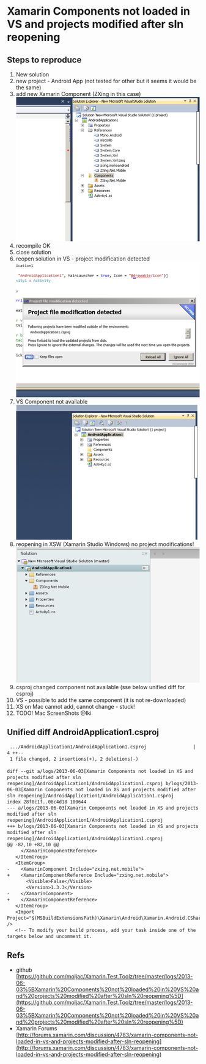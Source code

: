 # Xamarin Components not loaded in VS and projects modified after sln reopening #


## Steps to reproduce ##

1.	New solution
1.	new project - Android App (not tested for other but it seems it would be the same)    
1.	add new Xamarin Component (ZXing in this case)    
	![Component added in VS](./screenshots/xamarin-component-vs-added-CropperCapture[23].png)   
1.	recompile OK
1. 	close solution
1.	reopen solution in VS - project modification detected   
	![Project modification - reloading](./screenshots/xamarin-component-vs-solution-reopened-CropperCapture[24].png)
1.	VS Component not available	  
	![Project modification - reloading](./screenshots/xamarin-component-vs-not-available-CropperCapture[25].png)   	
1.  reopening in XSW (Xamarin Studio Windows) no project modifications!   
	![Project modification - reloading](./screenshots/xamarin-component-xs-solution-reopened-CropperCapture[23].png)   
1.	csproj changed component not available (sse below unified diff for csproj)    
1.	VS - possible to add the same component (it is not re-downloaded)
1.	XS on Mac cannot add, cannot change - stuck!
1.	TODO! Mac ScreenShots @Iki

	


## Unified diff AndroidApplication1.csproj ##

	 .../AndroidApplication1/AndroidApplication1.csproj                 |    4 ++--
	 1 file changed, 2 insertions(+), 2 deletions(-)

	diff --git a/logs/2013-06-03[Xamarin Components not loaded in XS and projects modified after sln reopening]/AndroidApplication1/AndroidApplication1.csproj b/logs/2013-06-03[Xamarin Components not loaded in XS and projects modified after sln reopening]/AndroidApplication1/AndroidApplication1.csproj
	index 28f0c1f..08c4d18 100644
	--- a/logs/2013-06-03[Xamarin Components not loaded in XS and projects modified after sln reopening]/AndroidApplication1/AndroidApplication1.csproj	
	+++ b/logs/2013-06-03[Xamarin Components not loaded in XS and projects modified after sln reopening]/AndroidApplication1/AndroidApplication1.csproj	
	@@ -82,10 +82,10 @@
		 </XamarinComponentReference>
	   </ItemGroup>
	   <ItemGroup>
	-    <XamarinComponent Include="zxing.net.mobile">
	+    <XamarinComponentReference Include="zxing.net.mobile">
		   <Visible>False</Visible>
		   <Version>1.3.3</Version>
	-    </XamarinComponent>
	+    </XamarinComponentReference>
	   </ItemGroup>
	   <Import Project="$(MSBuildExtensionsPath)\Xamarin\Android\Xamarin.Android.CSharp.targets" />
	   <!-- To modify your build process, add your task inside one of the targets below and uncomment it. 


## Refs ## 

* 	github	
	[https://github.com/moljac/Xamarin.Test.Toolz/tree/master/logs/2013-06-03%5BXamarin%20Components%20not%20loaded%20in%20VS%20and%20projects%20modified%20after%20sln%20reopening%5D](https://github.com/moljac/Xamarin.Test.Toolz/tree/master/logs/2013-06-03%5BXamarin%20Components%20not%20loaded%20in%20VS%20and%20projects%20modified%20after%20sln%20reopening%5D)
* 	Xamarin Forums   
	[http://forums.xamarin.com/discussion/4783/xamarin-components-not-loaded-in-vs-and-projects-modified-after-sln-reopening](http://forums.xamarin.com/discussion/4783/xamarin-components-not-loaded-in-vs-and-projects-modified-after-sln-reopening)
